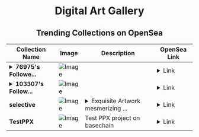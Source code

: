 <div align="center">

# Digital Art Gallery

## Trending Collections on OpenSea

| Collection Name                       | Image                                                                                     | Description                       | OpenSea Link                                                                                          |
|---------------------------------------|-------------------------------------------------------------------------------------------|-----------------------------------|--------------------------------------------------------------------------------------------------------|
| **<details><summary>76975's Followe...</summary>76975's Follower</details>** | ![Image](https://i.seadn.io/s/raw/files/19f9f090920392cc3650cbdf4361755b.png?w=500&auto=format?w=200&auto=format) |  | <details><summary>Link</summary>[76975's Follower](https://opensea.io/collection/76975-s-follower)</details> |
| **<details><summary>103307's Follow...</summary>103307's Follower</details>** | ![Image](https://i.seadn.io/s/raw/files/19f9f090920392cc3650cbdf4361755b.png?w=500&auto=format?w=200&auto=format) |  | <details><summary>Link</summary>[103307's Follower](https://opensea.io/collection/103307-s-follower)</details> |
| **selective** | ![Image](https://i.seadn.io/s/raw/files/5992c0f88e7d3b0c4195f04371ed2146.png?w=500&auto=format?w=200&auto=format) | <details><summary>Exquisite Artwork mesmerizing ...</summary>Exquisite Artwork mesmerizing the world.</details> | <details><summary>Link</summary>[selective](https://opensea.io/collection/selective-17)</details> |
| **TestPPX** | ![Image](https://i.seadn.io/s/raw/files/c6b28d5f47bf93e288a8225bb935d38b.jpg?w=500&auto=format?w=200&auto=format) | Test PPX project on basechain | <details><summary>Link</summary>[TestPPX](https://opensea.io/collection/testppx)</details> |

</div>